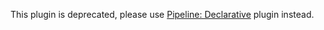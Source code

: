 This plugin is deprecated, please use [Pipeline: Declarative](https://plugins.jenkins.io/pipeline-model-definition/) plugin instead.

